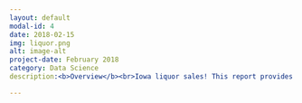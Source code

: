 ```yaml
---
layout: default
modal-id: 4
date: 2018-02-15
img: liquor.png
alt: image-alt
project-date: February 2018
category: Data Science
description:<b>Overview</b><br>Iowa liquor sales! This report provides an analysis of transactional data and demographic data to predict total sales by liquor stores in Iowa. The goal was to use this info to make locational recommendations for building new liquor stores in Iowa. I combined liquor data with demographic data to test if demographic data could predict total store sales. For this study, I used linear regression to model sales because I wanted to infer about the relations between my variables and my target. In this instance, I want to find the optimal demographic measures and then locate the areas with the best combinations of these features.<br><br><b>Data</b><br>The data was sourced from the state of Iowa, and was grouped into store level data in order to infer about sales by store. Two datasets were used: Iowa liquor transactions, and Iowa demographic data.

---
```

